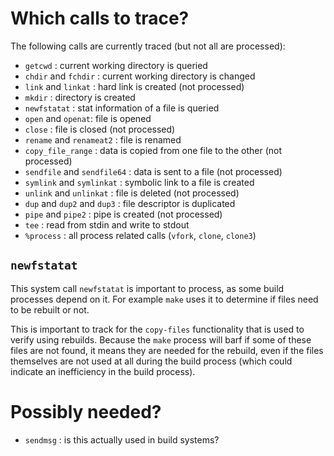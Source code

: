 # Which calls to trace?

The following calls are currently traced (but not all are processed):

* `getcwd` : current working directory is queried
* `chdir` and `fchdir` : current working directory is changed
* `link` and `linkat` : hard link is created (not processed)
* `mkdir` : directory is created
* `newfstatat` : stat information of a file is queried
* `open` and `openat`: file is opened
* `close` : file is closed (not processed)
* `rename` and `renameat2` : file is renamed
* `copy_file_range` : data is copied from one file to the other (not processed)
* `sendfile` and `sendfile64` : data is sent to a file (not processed)
* `symlink` and `symlinkat` : symbolic link to a file is created
* `unlink` and `unlinkat` : file is deleted (not processed)
* `dup` and `dup2` and `dup3` : file descriptor is duplicated
* `pipe` and `pipe2` : pipe is created (not processed)
* `tee` : read from stdin and write to stdout
* `%process` : all process related calls (`vfork`, `clone`, `clone3`)

## `newfstatat`

This system call `newfstatat` is important to process, as some build processes
depend on it. For example `make` uses it to determine if files need to be
rebuilt or not.

This is important to track for the `copy-files` functionality that is used to
verify using rebuilds. Because the `make` process will barf if some of these
files are not found, it means they are needed for the rebuild, even if the
files themselves are not used at all during the build process (which could
indicate an inefficiency in the build process).

# Possibly needed?

* `sendmsg` : is this actually used in build systems?
